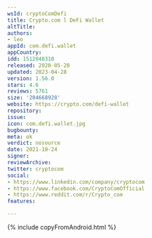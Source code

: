 ```yaml
---
wsId: cryptoComDefi
title: Crypto.com l DeFi Wallet
altTitle: 
authors:
- leo
appId: com.defi.wallet
appCountry: 
idd: 1512048310
released: 2020-05-20
updated: 2023-04-28
version: 1.56.0
stars: 4.6
reviews: 5761
size: '204668928'
website: https://crypto.com/defi-wallet
repository: 
issue: 
icon: com.defi.wallet.jpg
bugbounty: 
meta: ok
verdict: nosource
date: 2021-10-24
signer: 
reviewArchive: 
twitter: cryptocom
social:
- https://www.linkedin.com/company/cryptocom
- https://www.facebook.com/CryptoComOfficial
- https://www.reddit.com/r/Crypto_com
features: 

---
```


{% include copyFromAndroid.html %}
